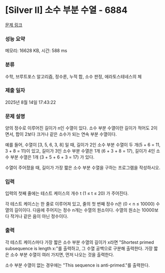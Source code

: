 # [Silver II] 소수 부분 수열 - 6884 

[문제 링크](https://www.acmicpc.net/problem/6884) 

### 성능 요약

메모리: 16628 KB, 시간: 588 ms

### 분류

수학, 브루트포스 알고리즘, 정수론, 누적 합, 소수 판정, 에라토스테네스의 체

### 제출 일자

2025년 8월 14일 17:43:22

### 문제 설명

<p>양의 정수로 이루어진 길이가 n인 수열이 있다. 소수 부분 수열이란 길이가 적어도 2이면서, 합이 2보다 크거나 같은 소수가 되는 연속 부분 수열이다.</p>

<p>예를 들어, 수열이 [3, 5, 6, 3, 8] 일 때, 길이가 2인 소수 부분 수열이 두 개(5 + 6 = 11, 3 + 8 = 11)이 있고, 길이가 3인 소수 부분 수열은 1개 (6 + 3 + 8 = 17), 길이가 4인 소수 부분 수열은 1개 (3 + 5 + 6 + 3 = 17) 가 있다.</p>

<p>수열이 주어졌을 때, 길이가 가장 짧은 소수 부분 수열을 구하는 프로그램을 작성하시오.</p>

### 입력 

 <p>입력의 첫째 줄에는 테스트 케이스의 개수 t (1 ≤ t ≤ 20) 가 주어진다.</p>

<p>각 테스트 케이스는 한 줄로 이루어져 있고, 줄의 첫 번째 정수 n은 (0 < n ≤ 10000) 수열의 길이이다. 다음에 주어지는 정수 n개는 수열의 원소이다. 수열의 원소는 10000보다 작거나 같은 음이 아닌 정수이다.</p>

### 출력 

 <p>각 테스트 케이스마다 가장 짧은 소수 부분 수열의 길이가 x라면 "Shortest primed subsequence is length x:"를 출력하고, 그 수열 공백으로 구분해 출력한다. 가장 짧은 소수 부분 수열이 여러 가지면, 먼저 나오는 것을 출력한다.</p>

<p>소수 부분 수열이 없는 경우에는 "This sequence is anti-primed."를 출력한다.</p>

